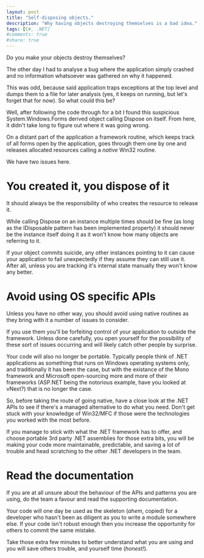 ```yaml
---
layout: post
title: "Self-disposing objects."
description: "Why having objects destroying themselves is a bad idea."
tags: [C#, .NET]
#comments: true
#share: true
---
```


Do you make your objects destroy themselves?

The other day I had to analyse a bug where the application simply crashed
and no information whatsoever was gathered on why it happened.

This was odd, because said application traps exceptions at the top level
and dumps them to a file for later analysis (yes, it keeps on running, but let's forget that for now).
So what could this be?

Well, after following the code through for a bit I found this suspicious System.Windows.Forms derived object
calling Dispose on itself. From here, it didn't take long to figure out where it was going wrong.

On a distant part of the application a framework routine, 
which keeps track of all forms open by the application, goes through them one by one
and releases allocated resources calling a *native* Win32 routine. 

We have two issues here.

# You created it, you dispose of it

It should always be the responsibility of who creates the resource to release it.

While calling Dispose on an instance multiple times should be fine (as long as the IDisposable pattern has been
implemented property) it should never be the instance itself doing it as it won't know how many objects are referring to it.

If your object commits suicide, any other instances pointing to it can cause your application to fail unexpectedly
if they assume they can still use it. 
After all, unless you are tracking it's internal state manually they won't know any better.

# Avoid using OS specific APIs

Unless you have no other way, you should avoid using native routines as they bring with it a number of issues to consider.

If you use them you'll be forfeiting control of your application to outside the framework. Unless done carefully, 
you open yourself for the possibility of these sort of issues occurring and will likely catch other people by surprise.

Your code will also no longer be portable.
Typically people think of .NET applications as something that runs on Windows operating systems only, 
and traditionally it has been the case, but with the existance of the Mono framework and Microsoft open-sourcing
more and more of their frameworks (ASP.NET being the notorious example, have you looked at vNext?) that is no longer the case. 

So, before taking the route of going native, have a close look at the .NET APIs to see if there's
a managed alternative to do what you need. Don't get stuck with your knowledge of Win32/MFC if those were the
technologies you worked with the most before.

If you manage to stick with what the .NET framework has to offer, and choose portable 3rd party .NET assemblies
for those extra bits, you will be making your code more maintainable, predictable, and
saving a lot of trouble and head scratching to the other .NET developers in the team.

# Read the documentation

If you are at all unsure about the behaviour of the APIs and patterns you are using, do the team
a favour and read the supporting documentation.

Your code will one day be used as the skeleton (*ahem*, copied) for a developer who hasn't been as diligent
as you to write a module somewhere else. If your code isn't robust enough then you increase the opportunity
for others to commit the same mistake.

Take those extra few minutes to better understand what you are using and you will save others trouble,
and yourself time (*honest!*).



